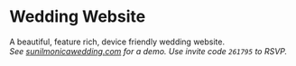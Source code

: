 # Wedding Website
A beautiful, feature rich, device friendly wedding website.  
_See [sunilmonicawedding.com](http://sunilmonicawedding.com/) for a demo. Use invite code `261795` to RSVP._
